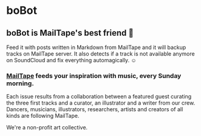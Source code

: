 # boBot
## boBot is MailTape's best friend 🤖

Feed it with posts written in Markdown from MailTape and it will backup tracks on MailTape server. It also detects if a track is not available anymore on SoundCloud and fix everything automagically.
☺️

### [MailTape](http://mailta.pe) feeds your inspiration with music, every Sunday morning.
Each issue results from a collaboration between a featured guest curating the three first tracks and a curator, an illustrator and a writer from our crew. 
Dancers, musicians, illustrators, researchers, artists and creators of all kinds are following MailTape. 

We're a non-profit art collective.
